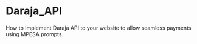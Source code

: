 # Daraja_API
How to Implement Daraja API to your website to allow seamless payments using MPESA prompts.

